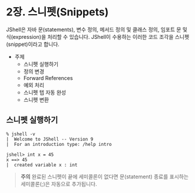 # 2장. 스니펫(Snippets)

JShell은 자바 문(statements), 변수 정의, 메서드 정의 및 클래스 정의, 임포트 문 및 식(expression)을 처리할 수 있습니다. JShell이 수용하는 이러한 코드 조각을 스니펫(snippet)이라고 합니다.

- 주제
  - 스니펫 실행하기
  - 정의 변경
  - Forward References
  - 예외 처리
  - 스니펫 텝 자동 완성
  - 스니펫 변환

## 스니펫 실행하기

```
% jshell -v
|  Welcome to JShell -- Version 9
|  For an introduction type: /help intro
```

```
jshell> int x = 45
x ==> 45
|  created variable x : int
```

> __주의__
> 완료된 스니펫이 끝에 세미콜론이 없다면 문(statement) 종료를 표시하는 세미콜론(;)은 자동으로 추가됩니다.

